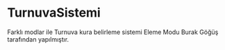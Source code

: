 # TurnuvaSistemi
Farklı modlar ile Turnuva kura belirleme sistemi
Eleme Modu Burak Göğüş tarafından yapılmıştır.
